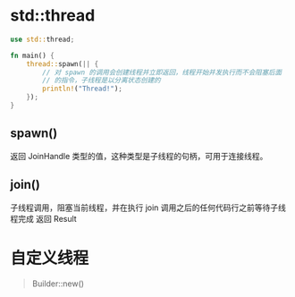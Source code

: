 # std::thread
```rust
use std::thread;

fn main() {
    thread::spawn(|| {
        // 对 spawn 的调用会创建线程并立即返回，线程开始并发执行而不会阻塞后面
        // 的指令，子线程是以分离状态创建的
        println!("Thread!");
    });
}
```

## spawn()
返回 JoinHandle 类型的值，这种类型是子线程的句柄，可用于连接线程。

## join()
子线程调用，阻塞当前线程，并在执行 join 调用之后的任何代码行之前等待子线程完成
返回 Result

# 自定义线程
> Builder::new()
